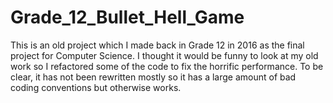 # Grade_12_Bullet_Hell_Game
This is an old project which I made back in Grade 12 in 2016 as the final project for Computer Science. I thought it would be funny to look at my old work so I refactored some of the code to fix the horrific performance. To be clear, it has not been rewritten mostly so it has a large amount of bad coding conventions but otherwise works.  
